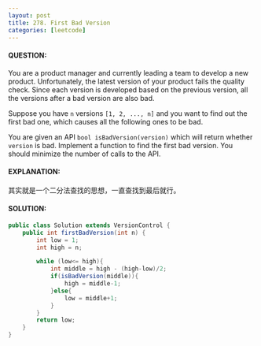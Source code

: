 ```yaml
---
layout: post
title: 278. First Bad Version
categories: [leetcode]
---
```


#### QUESTION:

You are a product manager and currently leading a team to develop a new product. Unfortunately, the latest version of your product fails the quality check. Since each version is developed based on the previous version, all the versions after a bad version are also bad.

Suppose you have `n` versions `[1, 2, ..., n]` and you want to find out the first bad one, which causes all the following ones to be bad.

You are given an API `bool isBadVersion(version)` which will return whether `version` is bad. Implement a function to find the first bad version. You should minimize the number of calls to the API.

#### EXPLANATION:

其实就是一个二分法查找的思想，一直查找到最后就行。

#### SOLUTION:

```JAVA
public class Solution extends VersionControl {
    public int firstBadVersion(int n) {
        int low = 1;
        int high = n;

        while (low<= high){
            int middle = high - (high-low)/2;
            if(isBadVersion(middle)){
                high = middle-1;
            }else{
                low = middle+1;
            }
        }
        return low;
    }
}
```

